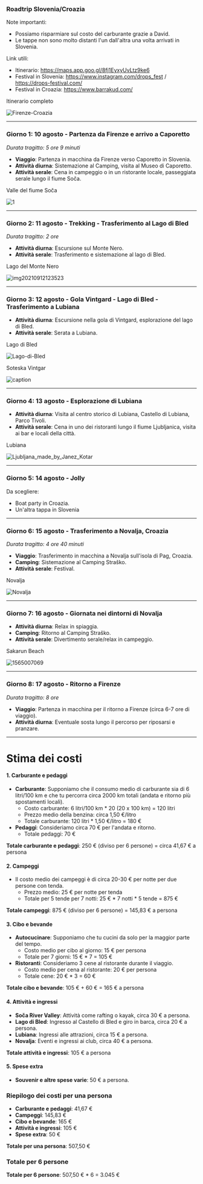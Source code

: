 ### **Roadtrip Slovenia/Croazia**

Note importanti:
- Possiamo risparmiare sul costo del carburante grazie a David.
- Le tappe non sono molto distanti l'un dall'altra una volta arrivati in Slovenia.

Link utili:
- Itinerario: https://maps.app.goo.gl/8fj1EyxyUvLtz9ke6
- Festival in Slovenia: https://www.instagram.com/drops_fest / https://drops-festival.com/
- Festival in Croazia: https://www.barrakud.com/

Itinerario completo

![Firenze-Croazia](https://github.com/user-attachments/assets/51d9bdf3-e252-4e97-afc2-2f61839c66e5)

---
### **Giorno 1: 10 agosto - Partenza da Firenze e arrivo a Caporetto**

*Durata tragitto: 5 ore 9 minuti*

- **Viaggio**: Partenza in macchina da Firenze verso Caporetto in Slovenia.
- **Attività diurna**: Sistemazione al Camping, visita al Museo di Caporetto.
- **Attività serale**: Cena in campeggio o in un ristorante locale, passeggiata serale lungo il fiume Soča.

Valle del fiume Soča

![1](https://github.com/user-attachments/assets/46dfd5a7-2ad8-4040-be10-39c98a7f3b6a)

---
### **Giorno 2: 11 agosto - Trekking - Trasferimento al Lago di Bled**

*Durata tragitto: 2 ore*

- **Attività diurna**: Escursione sul Monte Nero.
- **Attività serale**: Trasferimento e sistemazione al lago di Bled.

Lago del Monte Nero

![img20210912123523](https://github.com/user-attachments/assets/abfdd9dd-f4d4-48fe-b206-a4edb87099ca)

---
### **Giorno 3: 12 agosto - Gola Vintgard - Lago di Bled - Trasferimento a Lubiana**

- **Attività diurna**: Escursione nella gola di Vintgard, esplorazione del lago di Bled.
- **Attività serale**: Serata a Lubiana.

Lago di Bled

![Lago-di-Bled](https://github.com/user-attachments/assets/2181abc9-1cbc-4c52-acbe-fb03ac978258)

Soteska Vintgar

![caption](https://github.com/user-attachments/assets/eceb045b-5f0f-4d82-89ba-e02bce8db499)

---
### **Giorno 4: 13 agosto - Esplorazione di Lubiana**

- **Attività diurna**: Visita al centro storico di Lubiana, Castello di Lubiana, Parco Tivoli.
- **Attività serale**: Cena in uno dei ristoranti lungo il fiume Ljubljanica, visita ai bar e locali della città.

Lubiana

![Ljubljana_made_by_Janez_Kotar](https://github.com/user-attachments/assets/1e7e4da7-8348-4455-85c4-51e3f978ca9e)

---
### **Giorno 5: 14 agosto - Jolly**

Da scegliere:
- Boat party in Croazia.
- Un'altra tappa in Slovenia

---
### **Giorno 6: 15 agosto - Trasferimento a Novalja, Croazia**

*Durata tragitto: 4 ore 40 minuti*

- **Viaggio**: Trasferimento in macchina a Novalja sull'isola di Pag, Croazia.
- **Camping**: Sistemazione al Camping Straško.
- **Attività serale**: Festival.

Novalja

![Novalja](https://github.com/user-attachments/assets/a73d8da8-d5a2-4df3-8b89-bba848a9ce25)

---
### **Giorno 7: 16 agosto - Giornata nei dintorni di Novalja**

- **Attività diurna**: Relax in spiaggia.
- **Camping**: Ritorno al Camping Straško.
- **Attività serale**: Divertimento serale/relax in campeggio.

Sakarun Beach

![1565007069](https://github.com/user-attachments/assets/d2bd9a20-493f-42f9-8bf0-87fa79b46267)

---
### **Giorno 8: 17 agosto - Ritorno a Firenze**

*Durata tragitto: 8 ore*

- **Viaggio**: Partenza in macchina per il ritorno a Firenze (circa 6-7 ore di viaggio).
- **Attività diurna**: Eventuale sosta lungo il percorso per riposarsi e pranzare.

---
# **Stima dei costi**

#### 1. **Carburante e pedaggi**

- **Carburante**: Supponiamo che il consumo medio di carburante sia di 6 litri/100 km e che tu percorra circa 2000 km totali (andata e ritorno più spostamenti locali).
    - Costo carburante: 6 litri/100 km * 20 (20 x 100 km) = 120 litri
    - Prezzo medio della benzina: circa 1,50 €/litro
    - Totale carburante: 120 litri * 1,50 €/litro = 180 €
- **Pedaggi**: Consideriamo circa 70 € per l'andata e ritorno.
    - Totale pedaggi: 70 €

**Totale carburante e pedaggi**: 250 € (diviso per 6 persone) = circa 41,67 € a persona

#### 2. **Campeggi**

- Il costo medio dei campeggi è di circa 20-30 € per notte per due persone con tenda.
    - Prezzo medio: 25 € per notte per tenda
    - Totale per 5 tende per 7 notti: 25 € * 7 notti * 5 tende = 875 €

**Totale campeggi**: 875 € (diviso per 6 persone) = 145,83 € a persona

#### 3. **Cibo e bevande**

- **Autocucinare**: Supponiamo che tu cucini da solo per la maggior parte del tempo.
    - Costo medio per cibo al giorno: 15 € per persona
    - Totale per 7 giorni: 15 € * 7 = 105 €
- **Ristoranti**: Consideriamo 3 cene al ristorante durante il viaggio.
    - Costo medio per cena al ristorante: 20 € per persona
    - Totale cene: 20 € * 3 = 60 €

**Totale cibo e bevande**: 105 € + 60 € = 165 € a persona

#### 4. **Attività e ingressi**

- **Soča River Valley**: Attività come rafting o kayak, circa 30 € a persona.
- **Lago di Bled**: Ingresso al Castello di Bled e giro in barca, circa 20 € a persona.
- **Lubiana**: Ingressi alle attrazioni, circa 15 € a persona.
- **Novalja**: Eventi e ingressi ai club, circa 40 € a persona.

**Totale attività e ingressi**: 105 € a persona

#### 5. **Spese extra**

- **Souvenir e altre spese varie**: 50 € a persona.

### Riepilogo dei costi per una persona

- **Carburante e pedaggi**: 41,67 €
- **Campeggi**: 145,83 €
- **Cibo e bevande**: 165 €
- **Attività e ingressi**: 105 €
- **Spese extra**: 50 €

**Totale per una persona**: 507,50 €

### Totale per 6 persone

**Totale per 6 persone**: 507,50 € * 6 = 3.045 €


